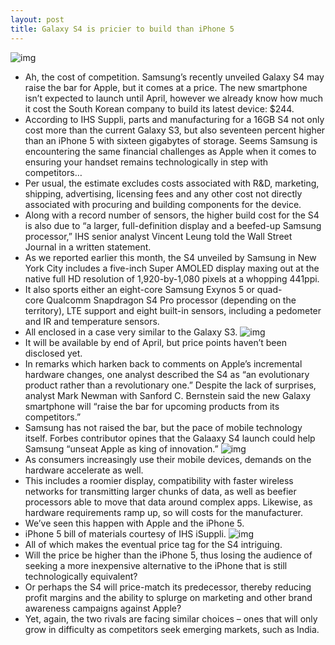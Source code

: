 ```yaml
---
layout: post
title: Galaxy S4 is pricier to build than iPhone 5
---
```

![img](http://media.idownloadblog.com/wp-content/uploads/2013/03/galaxy-s4-iphone-5.png)
* Ah, the cost of competition. Samsung’s recently unveiled Galaxy S4 may raise the bar for Apple, but it comes at a price. The new smartphone isn’t expected to launch until April, however we already know how much it cost the South Korean company to build its latest device: $244.
* According to IHS Suppli, parts and manufacturing for a 16GB S4 not only cost more than the current Galaxy S3, but also seventeen percent higher than an iPhone 5 with sixteen gigabytes of storage. Seems Samsung is encountering the same financial challenges as Apple when it comes to ensuring your handset remains technologically in step with competitors…
* Per usual, the estimate excludes costs associated with R&D, marketing, shipping, advertising, licensing fees and any other cost not directly associated with procuring and building components for the device.
* Along with a record number of sensors, the higher build cost for the S4 is also due to “a larger, full-definition display and a beefed-up Samsung processor,” IHS senior analyst Vincent Leung told the Wall Street Journal in a written statement.
* As we reported earlier this month, the S4 unveiled by Samsung in New York City includes a five-inch Super AMOLED display maxing out at the native full HD resolution of 1,920-by-1,080 pixels at a whopping 441ppi.
* It also sports either an eight-core Samsung Exynos 5 or quad-core Qualcomm Snapdragon S4 Pro processor (depending on the territory), LTE support and eight built-in sensors, including a pedometer and IR and temperature sensors.
* All enclosed in a case very similar to the Galaxy S3.
![img](http://media.idownloadblog.com/wp-content/uploads/2013/03/Samsung-Galaxy-S-4-white-three-up-front-profile-back.jpg)
* It will be available by end of April, but price points haven’t been disclosed yet.
* In remarks which harken back to comments on Apple’s incremental hardware changes, one analyst described the S4 as “an evolutionary product rather than a revolutionary one.” Despite the lack of surprises, analyst Mark Newman with Sanford C. Bernstein said the new Galaxy smartphone will “raise the bar for upcoming products from its competitors.”
* Samsung has not raised the bar, but the pace of mobile technology itself. Forbes contributor opines that the Galaaxy S4 launch could help Samsung “unseat Apple as king of innovation.”
![img](http://media.idownloadblog.com/wp-content/uploads/2013/03/Samsung-Exynos-Octa-5-two-up.jpg)
* As consumers increasingly use their mobile devices, demands on the hardware accelerate as well.
* This includes a roomier display, compatibility with faster wireless networks for transmitting larger chunks of data, as well as beefier processors able to move that data around complex apps. Likewise, as hardware requirements ramp up, so will costs for the manufacturer.
* We’ve seen this happen with Apple and the iPhone 5.
* iPhone 5 bill of materials courtesy of IHS iSuppli.
![img](http://media.idownloadblog.com/wp-content/uploads/2012/09/bill-of-materials-iphone-5.jpg)
* All of which makes the eventual price tag for the S4 intriguing.
* Will the price be higher than the iPhone 5, thus losing the audience of seeking a more inexpensive alternative to the iPhone that is still technologically equivalent?
* Or perhaps the S4 will price-match its predecessor, thereby reducing profit margins and the ability to splurge on marketing and other brand awareness campaigns against Apple?
* Yet, again, the two rivals are facing similar choices – ones that will only grow in difficulty as competitors seek emerging markets, such as India.

